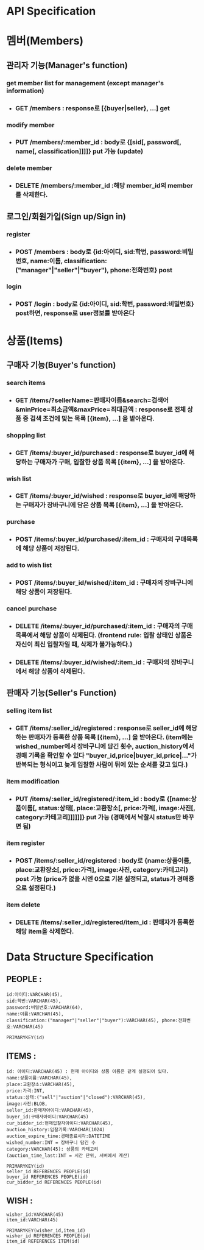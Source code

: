 # API Specification

# 멤버(Members)
## 관리자 기능(Manager's function)
### get member list for management (except manager's information)
- ### GET /members : response로 [{buyer|seller}, ...] get
### modify member
- ### PUT /members/:member_id : body로 {[sid[, password[, name[, classification]]]]} put 가능 (update)
### delete member
- ### DELETE /members/:member_id :해당 member_id의 member를 삭제한다. 
## 로그인/회원가입(Sign up/Sign in)
### register
- ### POST /members : body로 {id:아이디, sid:학번, password:비밀번호, name:이름, classification:("manager"|"seller"|"buyer"), phone:전화번호} post
### login
- ### POST /login : body로 {id:아이디, sid:학번, password:비밀번호} post하면, response로 user정보를 받아온다

# 상품(Items)
## 구매자 기능(Buyer's function)
### search items
- ### GET /items/?sellerName=판매자이름&search=검색어&minPrice=최소금액&maxPrice=최대금액 : response로 전체 상품 중 검색 조건에 맞는 목록 [{item}, ...] 을 받아온다.
### shopping list
- ### GET /items/:buyer_id/purchased : response로 buyer_id에 해당하는 구매자가 구매, 입찰한 상품 목록 [{item}, ...] 을 받아온다.
### wish list
- ### GET /items/:buyer_id/wished : response로 buyer_id에 해당하는 구매자가 장바구니에 담은 상품 목록 [{item}, ...] 을 받아온다.
### purchase
- ### POST /items/:buyer_id/purchased/:item_id : 구매자의 구매목록에 해당 상품이 저장된다.
### add to wish list
- ### POST /items/:buyer_id/wished/:item_id : 구매자의 장바구니에 해당 상품이 저장된다.
### cancel purchase
- ### DELETE /items/:buyer_id/purchased/:item_id : 구매자의 구매목록에서 해당 상품이 삭제된다. (frontend rule: 입찰 상태인 상품은 자신이 최신 입찰자일 때, 삭제가 불가능하다.)
- ### DELETE /items/:buyer_id/wished/:item_id : 구매자의 장바구니에서 해당 상품이 삭제된다.

## 판매자 기능(Seller's Function)
### selling item list
- ### GET /items/:seller_id/registered : response로 seller_id에 해당하는 판매자가 등록한 상품 목록 [{item}, ...] 을 받아온다. (item에는 wished_number에서 장바구니에 담긴 횟수, auction_history에서 경매 기록을 확인할 수 있다 "buyer_id,price|buyer_id,price|..."가 반복되는 형식이고 늦게 입찰한 사람이 뒤에 있는 순서를 갖고 있다.)
### item modification
- ### PUT /items/:seller_id/registered/:item_id : body로 {[name:상품이름[, status:상태[, place:교환장소[, price:가격[, image:사진[, category:카테고리]]]]]]} put 가능 (경매에서 낙찰시 status만 바꾸면 됨)
### item register
- ### POST /items/:seller_id/registered : body로 {name:상품이름, place:교환장소[, price:가격], image:사진, category:카테고리} post 가능 (price가 없을 시엔 0으로 기본 설정되고, status가 경매중으로 설정된다.)
### item delete
- ### DELETE /items/:seller_id/registered/item_id : 판매자가 등록한 해당 item을 삭제한다. 

# Data Structure Specification


## PEOPLE : 
    id:아이디:VARCHAR(45), 
    sid:학번:VARCHAR(45), 
    password:비밀번호:VARCHAR(64), 
    name:이름:VARCHAR(45), 
    classification:("manager"|"seller"|"buyer"):VARCHAR(45), phone:전화번호:VARCHAR(45)

    PRIMARYKEY(id)

## ITEMS : 
    id: 아이디:VARCHAR(45) : 현재 아이디와 상품 이름은 같게 설정되어 있다.
    name:상품이름:VARCHAR(45), 
    place:교환장소:VARCHAR(45), 
    price:가격:INT, 
    status:상태:("sell"|"auction"|"closed"):VARCHAR(45),
    image:사진:BLOB,
    seller_id:판매자아이디:VARCHAR(45),
    buyer_id:구매자아이디:VARCHAR(45)
    cur_bidder_id:현재입찰자아이디:VARCHAR(45),
    auction_history:입찰기록:VARCHAR(1024)
    auction_expire_time:경매종료시각:DATETIME
    wished_number:INT = 장바구니 담긴 수
    category:VARCHAR(45): 상품의 카테고리
    (auction_time_last:INT = 시간 단위, 서버에서 계산)

    PRIMARYKEY(id)
    seller_id REFERENCES PEOPLE(id)
    buyer_id REFERENCES PEOPLE(id)
    cur_bidder_id REFERENCES PEOPLE(id)

## WISH :
    wisher_id:VARCHAR(45)
    item_id:VARCHAR(45)

    PRIMARYKEY(wisher_id,item_id)
    wisher_id REFERENCES PEOPLE(id)
    item_id REFERENCES ITEM(id)
    